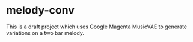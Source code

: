 # melody-conv
 
This is a draft project which uses Google Magenta MusicVAE to generate variations on a two bar melody. 